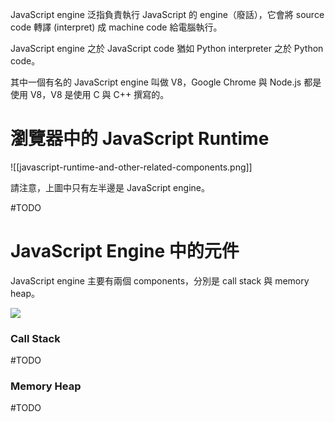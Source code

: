 JavaScript engine 泛指負責執行 JavaScript 的 engine（廢話），它會將 source code 轉譯 (interpret) 成 machine code 給電腦執行。

JavaScript engine 之於 JavaScript code 猶如 Python interpreter 之於 Python code。

其中一個有名的 JavaScript engine 叫做 V8，Google Chrome 與 Node.js 都是使用 V8，V8 是使用 C 與 C++ 撰寫的。

# 瀏覽器中的 JavaScript Runtime

![[javascript-runtime-and-other-related-components.png]]

請注意，上圖中只有左半邊是 JavaScript engine。

#TODO 

# JavaScript Engine 中的元件

JavaScript engine 主要有兩個 components，分別是 call stack 與 memory heap。

![](<https://raw.githubusercontent.com/Jamison-Chen/KM-software/master/img/javascript-engine-components.png>)

### Call Stack

#TODO 

### Memory Heap

#TODO 
